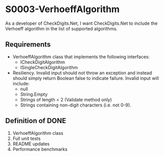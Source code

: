 # S0003-VerhoeffAlgorithm

As a developer of CheckDigits.Net, I want CheckDigits.Net to include the Verhoeff
algorithm in the list of supported algorithms.

## Requirements

* VerhoeffAlgorithm class that implements the following interfaces:
	- ICheckDigitAlgorithm
	- ISingleCheckDigitAlgorithm
* Resiliency. Invalid input should not throw an exception and instead should simply return Boolean false to indicate failure. Invalid input will include:
	- null
	- String.Empty
	- Strings of length < 2 (Validate method only)
	- Strings containing non-digit characters (i.e. not 0-9).

## Definition of DONE

1. VerhoeffAlgorithm class
1. Full unit tests
1. README updates
1. Performance benchmarks